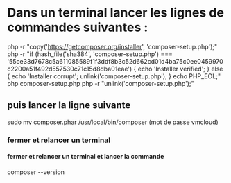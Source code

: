 # Dans un terminal lancer les lignes de commandes suivantes : 

php -r "copy('https://getcomposer.org/installer', 'composer-setup.php');"
php -r "if (hash_file('sha384', 'composer-setup.php') === '55ce33d7678c5a611085589f1f3ddf8b3c52d662cd01d4ba75c0ee0459970c2200a51f492d557530c71c15d8dba01eae') { echo 'Installer verified'; } else { echo 'Installer corrupt'; unlink('composer-setup.php'); } echo PHP_EOL;"
php composer-setup.php
php -r "unlink('composer-setup.php');"

## puis lancer la ligne suivante

sudo mv composer.phar /usr/local/bin/composer
(mot de passe vmcloud)

### fermer et relancer un terminal

#### fermer et relancer un terminal et lancer la commande 
composer --version